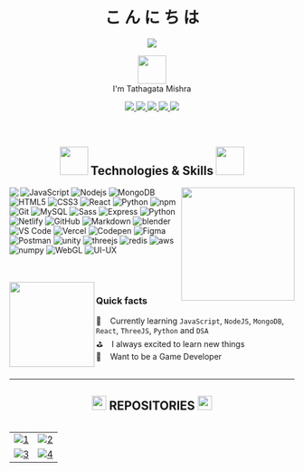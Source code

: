 <h1 align="center">
こ ん に ち は
</h1>
<div align="center">
  <img src="https://streak-stats.demolab.com?user=tathagatamishra&theme=transparent&hide_border=true&border_radius=50&dates=BB6BFF&background=FF5B5B00&border=6B70FF&stroke=FF0056&ring=FFC600&fire=FF6800&currStreakNum=30D4FF&sideNums=A8FF00&currStreakLabel=FFA1E5&sideLabels=FFAC4A">
<!--   <img src="https://readme-typing-svg.demolab.com?font=Outfit&pause=1000&width=435&lines=Hi,+I'm+Tathatha+Mishra;I'm+a+Web+Developer"> -->
</div>

<p align="center" font="Outfit">
<img src="https://media.giphy.com/media/26Fxy3Iz1ari8oytO/giphy.gif" width="50">
<br>
I'm Tathagata Mishra
</p>

<!-- <img src="https://komarev.com/ghpvc/?username=tathagatamishra&label=Profile%20views&color=0e75b6&style=flat" alt="tathagatamishra" /> -->
<p align="center">
  <a href="https://www.linkedin.com/in/tathagatamishra/">
    <img src="https://img.shields.io/badge/LinkedIn-blue?style=flat&logo=linkedin&logoColor=white"/>
  </a>
  <a href="https://github.com/tathagatamishra/">
    <img src="https://img.shields.io/github/followers/tathagatamishra?label=GitHub&style=social"/>
  </a>
  <a href="https://www.youtube.com/@vfxinvein/">
    <img src="https://img.shields.io/badge/YouTube-red?style=flat&logo=youtube&logoColor=white"/>
  </a>
  <a href="https://sketchfab.com/tathagatamishra/">
    <img src="https://img.shields.io/badge/-Sketchfab-blue?style=flat&logo=Sketchfab&logoColor=white"/>
  </a>
  <a href="https://mishra-ji.netlify.app/">
    <img src="https://img.shields.io/badge/-Website-orange?&style=flat&logo=Google-Chrome&logoColor=white"/>
  </a>
  <br>
  <img src="https://user-images.githubusercontent.com/114053180/223065824-02021921-0562-4936-a1e9-6db07116d7d2.gif"  height="0.5" width="500">
  <br>
  <img align="center" src="https://profile-counter.glitch.me/tathagatamishra/count.svg" alt="" />
</p>
<p>&nbsp;</p>
<h2 align="center">
  <img src="https://media.giphy.com/media/jSKBmKkvo2dPQQtsR1/giphy.gif" width="50">
  Technologies & Skills
  <img src="https://media.giphy.com/media/jSKBmKkvo2dPQQtsR1/giphy.gif" width="50">
</h2>
<!-- <br> -->
<img align="left" src="https://github-readme-stats.vercel.app/api/top-langs/?username=tathagatamishra&langs_count=10&layout=compact&theme=transparent&border_radius=50&background=FF5B5B00&stroke=FF0056&hide_border=true&title_color=5CCA6D&text_color=90ABFF">
<img align='right' src="https://media.giphy.com/media/HwBlFQZFcAoUcPHZdX/giphy.gif" width="200">

![JavaScript](https://img.shields.io/badge/JavaScript-F7DF1E?style=flat-square&logo=javascript&logoColor=222222)
![Nodejs](https://img.shields.io/badge/Node.js-43853D?style=flat-square&logo=node.js&logoColor=white)
![MongoDB](https://img.shields.io/badge/MongoDB-4EA94B?style=flat-square&logo=mongodb&logoColor=white)
![HTML5](https://img.shields.io/badge/HTML5-E34F26?style=flat-square&logo=html5&logoColor=white)
![CSS3](https://img.shields.io/badge/CSS3-1572B6?style=flat-square&logo=css3&logoColor=white)
![React](https://img.shields.io/badge/React-61DAFB?style=flat-square&logo=react&logoColor=222222)
![Python](https://img.shields.io/badge/Python-3776AB?style=flat-square&logo=python&logoColor=white)
![npm](https://img.shields.io/badge/npm-CB3837?style=flat-square&logo=npm&logoColor=white)
![Git](https://img.shields.io/badge/Git-F05032?style=flat-square&logo=git&logoColor=white)
![MySQL](https://img.shields.io/badge/MySQL-4479A1?style=flat-square&logo=mysql&logoColor=white)
![Sass](https://img.shields.io/badge/Sass-CC6699?style=flat-square&logo=sass&logoColor=white)
![Express](https://img.shields.io/badge/Express.js-000000?style=flat-square&logo=express&logoColor=white)
![Python](https://img.shields.io/badge/Python-3776AB?style=flat-square&logo=python&logoColor=white)
![Netlify](https://img.shields.io/badge/Netlify-00C7B7?style=flat-square&logo=netlify&logoColor=white)
![GitHub](https://img.shields.io/badge/GitHub-181717?style=flat-square&logo=github&logoColor=white)
![Markdown](https://img.shields.io/badge/Markdown-000000?style=flat-square&logo=markdown&logoColor=white)
![blender](https://img.shields.io/badge/Blender-FF6C37?style=flat-square&logo=blender&logoColor=white)
![VS Code](https://img.shields.io/badge/Visual_Studio_Code-0078D4?style=flat-square&logo=visual%20studio%20code&logoColor=white)
![Vercel](https://img.shields.io/badge/Vercel-000000?style=flat-square&logo=vercel&logoColor=white)
![Codepen](https://img.shields.io/badge/Codepen-000000?style=flat-square&logo=codepen&logoColor=white)
![Figma](https://img.shields.io/badge/Figma-F24E1E?style=flat-square&logo=figma&logoColor=white)
![Postman](https://img.shields.io/badge/Postman-FF6C37?style=flat-square&logo=postman&logoColor=white)
![unity](https://img.shields.io/badge/Unity-626E78?style=flat-square&logo=unity&logoColor=white)
![threejs](https://img.shields.io/badge/Three.js-6A6ECC?style=flat-square&logo=three.js&logoColor=white)
![redis](https://img.shields.io/badge/Redis-FF0034?style=flat-square&logo=redis&logoColor=white)
![aws](https://img.shields.io/badge/aws-FFBB1E?style=flat-square&logo=aws&logoColor=black)
![numpy](https://img.shields.io/badge/numpy-FFEED9?style=flat-square&logo=numpy&logoColor=0078D4)
![WebGL](https://img.shields.io/badge/WebGL-E83838?style=flat-square&logo=WebGL&logoColor=FFFFFF)
![UI-UX](https://img.shields.io/badge/UI-UX-F26B83?style=flat-square&logo=ui-ux&logoColor=F080F2)

<br>
<br>
<img align='left' src="https://media.giphy.com/media/j37kBRJfS4VkGnh1u1/giphy.gif" width="150">
<h3>Quick facts</h3>

📖 &#160;&#160; Currently learning `JavaScript`, `NodeJS`, `MongoDB`, `React`, `ThreeJS`, `Python` and `DSA`
<br>
⛳ &#160;&#160; I always excited to learn new things
<br>
🚀 &#160;&#160; Want to be a Game Developer 
<br><br>

---

<!-- <img src="https://github-readme-activity-graph.cyclic.app/graph?username=tathagatamishra&theme=react-dark&bg_color=transparent&hide_border=true&point=FF69B4&custom_title=My%20Contribution%20Graph&title_color=FFFFFF&color=75DBAE" width="100%"/> -->

<!-- <br> -->
<h2 align="center"><img src="https://media.giphy.com/media/Z968Qd9K6UBO4uj7Oc/giphy.gif" height="25" width="25"> REPOSITORIES <img src="https://media.giphy.com/media/Z968Qd9K6UBO4uj7Oc/giphy.gif" height="25" width="25"></h2>
<!-- <div align="center"> -->
<!-- <img src="https://github-profile-trophy.vercel.app/?username=tathagatamishra&row=1&column=7" width="500"> -->
<!-- </div> -->
<!-- https://streak-stats.demolab.com/demo/ -->
<p  align="center">
<img src="https://user-images.githubusercontent.com/114053180/223065824-02021921-0562-4936-a1e9-6db07116d7d2.gif"  height="1" width="2000">
</p>

| | |
| :--: | :--: |
| [![1](https://github-readme-stats.vercel.app/api/pin/?username=tathagatamishra&repo=Points-2B-Noted&title_color=006AFF&bg_color=ffffff00&text_color=808B96)](https://github.com/tathagatamishra/Points-2B-Noted.git) | [![2](https://github-readme-stats.vercel.app/api/pin/?username=tathagatamishra&repo=DoSomePracticeBro&title_color=006AFF&bg_color=ffffff00&text_color=808B96)](https://github.com/tathagatamishra/DoSomePracticeBro.git) | 
| [![3](https://github-readme-stats.vercel.app/api/pin/?username=tathagatamishra&repo=ToDoApp&title_color=006AFF&bg_color=ffffff00&text_color=808B96)](https://github.com/tathagatamishra/ToDoApp.git) | [![4](https://github-readme-stats.vercel.app/api/pin/?username=tathagatamishra&repo=AniruddhaSen&title_color=006AFF&bg_color=ffffff00&text_color=808B96)](https://github.com/tathagatamishra/AniruddhaSen.git) |

<!-- | | | |
| :--: | :--: | :--: |
| [![1](https://github-readme-stats.vercel.app/api/pin/?username=tathagatamishra&repo=Points-2B-Noted&theme=radical)](https://github.com/tathagatamishra/Points-2B-Noted.git) | [![2](https://github-readme-stats.vercel.app/api/pin/?username=tathagatamishra&repo=Only-CSS)](https://github.com/tathagatamishra/Only-CSS.git) | [![3](https://github-readme-stats.vercel.app/api/pin/?username=tathagatamishra&repo=Points-2B-Noted)]() | -->
